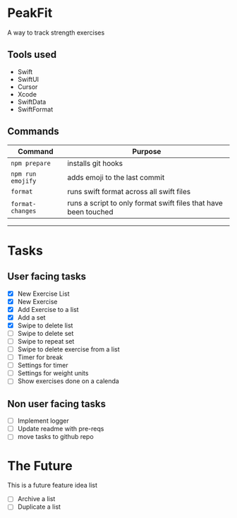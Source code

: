 # PeakFit

A way to track strength exercises

## Tools used

- Swift
- SwiftUI
- Cursor
- Xcode
- SwiftData
- SwiftFormat

## Commands

| Command | Purpose |
| --- | --- |
| `npm prepare` | installs git hooks |
| `npm run emojify` | adds emoji to the last commit |
| `format` | runs swift format across all swift files |
| `format-changes` | runs a script to only format swift files that have been touched |

---

# Tasks

## User facing tasks
- [x] New Exercise List
- [x] New Exercise
- [x] Add Exercise to a list
- [x] Add a set
- [x] Swipe to delete list
- [ ] Swipe to delete set
- [ ] Swipe to repeat set
- [ ] Swipe to delete exercise from a list
- [ ] Timer for break
- [ ] Settings for timer 
- [ ] Settings for weight units
- [ ] Show exercises done on a calenda

## Non user facing tasks
- [ ] Implement logger
- [ ] Update readme with pre-reqs
- [ ] move tasks to github repo

# The Future

This is a future feature idea list

- [ ] Archive a list
- [ ] Duplicate a list